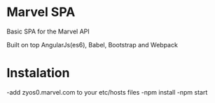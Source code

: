 # Marvel SPA

Basic SPA for the Marvel API

Built on top AngularJs(es6), Babel,  Bootstrap and Webpack
 

# Instalation
-add zyos0.marvel.com to your etc/hosts files
-npm install
-npm start
